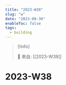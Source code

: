 ```yaml
---
title: "2023-W38"
slug: "w"
date: "2023-09-30"
enableToc: false
tags:
  - building
---
```


> [!info]
>
> 🌱 來自: [[2023-W39]]

# 2023-W38


